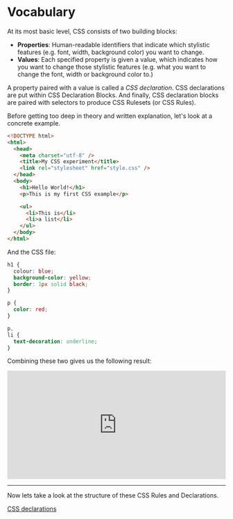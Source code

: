 # Vocabulary

At its most basic level, CSS consists of two building blocks:

- **Properties**: Human-readable identifiers that indicate which stylistic features (e.g. font, width, background color) you want to change.
- **Values**: Each specified property is given a value, which indicates how you want to change those stylistic features (e.g. what you want to change the font, width or background color to.)

A property paired with a value is called a _CSS declaration_. CSS declarations are put within CSS Declaration Blocks. And finally, CSS declaration blocks are paired with selectors to produce CSS Rulesets (or CSS Rules).

Before getting too deep in theory and written explanation, let's look at a concrete example.

```html
<!DOCTYPE html>
<html>
  <head>
    <meta charset="utf-8" />
    <title>My CSS experiment</title>
    <link rel="stylesheet" href="style.css" />
  </head>
  <body>
    <h1>Hello World!</h1>
    <p>This is my first CSS example</p>

    <ul>
      <li>This is</li>
      <li>a list</li>
    </ul>
  </body>
</html>
```

And the CSS file:

```css
h1 {
  colour: blue;
  background-color: yellow;
  border: 1px solid black;
}

p {
  color: red;
}

p,
li {
  text-decoration: underline;
}
```

Combining these two gives us the following result:

<iframe src="https://mdn.mozillademos.org/en-US/docs/Learn/CSS/Introduction_to_CSS/Syntax$samples/A_touch_of_vocabulary?revision=1450375" class="live-sample-frame sample-code-frame" height="250px" width="100%" id="frame_A_touch_of_vocabulary" frameborder="0"></iframe>

---

Now lets take a look at the structure of these CSS Rules and Declarations.

[CSS declarations](/handbook/curriculum/fundamentals/lessons/intro-to-css/reading/03)
